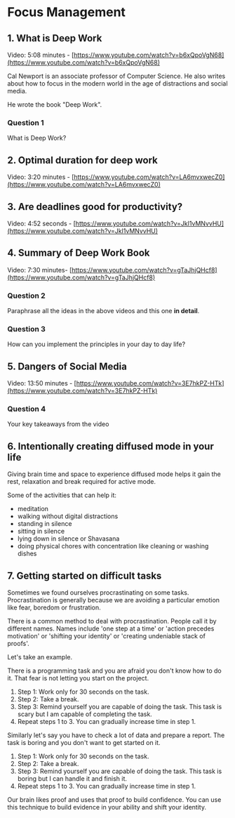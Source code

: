 # Focus Management

## 1. What is Deep Work
Video: 5:08 minutes - [https://www.youtube.com/watch?v=b6xQpoVgN68](https://www.youtube.com/watch?v=b6xQpoVgN68)

Cal Newport is an associate professor of Computer Science. He also writes about how to focus in the modern world in the age of distractions and social media.

He wrote the book "Deep Work".

### Question 1
What is Deep Work?

## 2. Optimal duration for deep work
Video: 3:20 minutes - [https://www.youtube.com/watch?v=LA6mvxwecZ0](https://www.youtube.com/watch?v=LA6mvxwecZ0)

## 3. Are deadlines good for productivity?
Video: 4:52 seconds - [https://www.youtube.com/watch?v=Jkl1vMNvvHU](https://www.youtube.com/watch?v=Jkl1vMNvvHU)

## 4. Summary of Deep Work Book

Video: 7:30 minutes- [https://www.youtube.com/watch?v=gTaJhjQHcf8](https://www.youtube.com/watch?v=gTaJhjQHcf8)

### Question 2
Paraphrase all the ideas in the above videos and this one **in detail**.

### Question 3
How can you implement the principles in your day to day life?

## 5. Dangers of Social Media
Video: 13:50 minutes - [https://www.youtube.com/watch?v=3E7hkPZ-HTk](https://www.youtube.com/watch?v=3E7hkPZ-HTk)

### Question 4
Your key takeaways from the video

## 6. Intentionally creating diffused mode in your life

Giving brain time and space to experience diffused mode helps it gain the rest, relaxation and break required for active mode.

Some of the activities that can help it:
* meditation
* walking without digital distractions
* standing in silence
* sitting in silence
* lying down in silence or Shavasana
* doing physical chores with concentration like cleaning or washing dishes

## 7. Getting started on difficult tasks

Sometimes we found ourselves procrastinating on some tasks. Procrastination is generally because we are avoiding a particular emotion like fear, boredom or frustration.

There is a common method to deal with procrastination. People call it by different names. Names include 'one step at a time' or 'action precedes motivation' or 'shifting your identity' or 'creating undeniable stack of proofs'.

Let's take an example.

There is a programming task and you are afraid you don't know how to do it. That fear is not letting you start on the project.

1. Step 1: Work only for 30 seconds on the task.
2. Step 2: Take a break.
3. Step 3: Remind yourself you are capable of doing the task. This task is scary but I am capable of completing the task.
4. Repeat steps 1 to 3. You can gradually increase time in step 1.

Similarly let's say you have to check a lot of data and prepare a report. The task is boring and you don't want to get started on it.

1. Step 1: Work only for 30 seconds on the task.
2. Step 2: Take a break.
3. Step 3: Remind yourself you are capable of doing the task. This task is boring but I can handle it and finish it.
4. Repeat steps 1 to 3. You can gradually increase time in step 1.

Our brain likes proof and uses that proof to build confidence. You can use this technique to build evidence in your ability and shift your identity.
